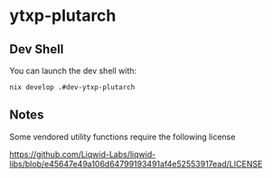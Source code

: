 # ytxp-plutarch

## Dev Shell

You can launch the dev shell with:

```
nix develop .#dev-ytxp-plutarch
```


## Notes

Some vendored utility functions require the following license



https://github.com/Liqwid-Labs/liqwid-libs/blob/e45647e49a106d64799193491af4e52553917ead/LICENSE

